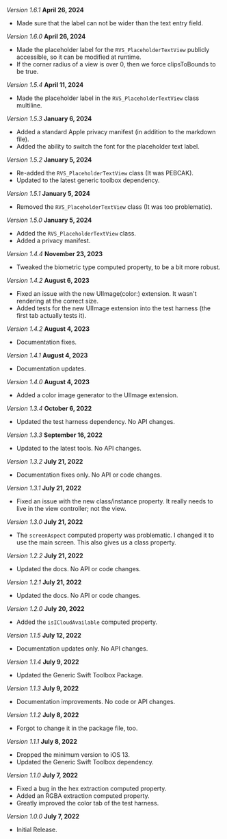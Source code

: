 *Version 1.6.1* **April 26, 2024**
- Made sure that the label can not be wider than the text entry field.

*Version 1.6.0* **April 26, 2024**
- Made the placeholder label for the `RVS_PlaceholderTextView` publicly accessible, so it can be modified at runtime.
- If the corner radius of a view is over 0, then we force clipsToBounds to be true.

*Version 1.5.4* **April 11, 2024**
- Made the placeholder label in the `RVS_PlaceholderTextView` class multiline.

*Version 1.5.3* **January 6, 2024**
- Added a standard Apple privacy manifest (in addition to the markdown file).
- Added the ability to switch the font for the placeholder text label.

*Version 1.5.2* **January 5, 2024**
- Re-added the `RVS_PlaceholderTextView` class (It was PEBCAK).
- Updated to the latest generic toolbox dependency.

*Version 1.5.1* **January 5, 2024**
- Removed the `RVS_PlaceholderTextView` class (It was too problematic).

*Version 1.5.0* **January 5, 2024**
- Added the `RVS_PlaceholderTextView` class.
- Added a privacy manifest.

*Version 1.4.4* **November 23, 2023**
- Tweaked the biometric type computed property, to be a bit more robust.

*Version 1.4.2* **August 6, 2023**
- Fixed an issue with the new UIImage(color:) extension. It wasn't rendering at the correct size.
- Added tests for the new UIImage extension into the test harness (the first tab actually tests it).

*Version 1.4.2* **August 4, 2023**
- Documentation fixes.

*Version 1.4.1* **August 4, 2023**
- Documentation updates.

*Version 1.4.0* **August 4, 2023**
- Added a color image generator to the UIImage extension.

*Version 1.3.4* **October 6, 2022**
- Updated the test harness dependency. No API changes.

*Version 1.3.3* **September 16, 2022**
- Updated to the latest tools. No API changes.

*Version 1.3.2* **July 21, 2022**
- Documentation fixes only. No API or code changes.

*Version 1.3.1* **July 21, 2022**
- Fixed an issue with the new class/instance property. It really needs to live in the view controller; not the view.

*Version 1.3.0* **July 21, 2022**
- The `screenAspect` computed property was problematic. I changed it to use the main screen. This also gives us a class property.

*Version 1.2.2* **July 21, 2022**
- Updated the docs. No API or code changes.

*Version 1.2.1* **July 21, 2022**
- Updated the docs. No API or code changes.

*Version 1.2.0* **July 20, 2022**
- Added the `isICloudAvailable` computed property.

*Version 1.1.5* **July 12, 2022**
- Documentation updates only. No API changes.

*Version 1.1.4* **July 9, 2022**
- Updated the Generic Swift Toolbox Package.

*Version 1.1.3* **July 9, 2022**
- Documentation improvements. No code or API changes.

*Version 1.1.2* **July 8, 2022**
- Forgot to change it in the package file, too.

*Version 1.1.1* **July 8, 2022**
- Dropped the minimum version to iOS 13.
- Updated the Generic Swift Toolbox dependency.

*Version 1.1.0* **July 7, 2022**
- Fixed a bug in the hex extraction computed property.
- Added an RGBA extraction computed property.
- Greatly improved the color tab of the test harness.

*Version 1.0.0* **July 7, 2022**
- Initial Release.
